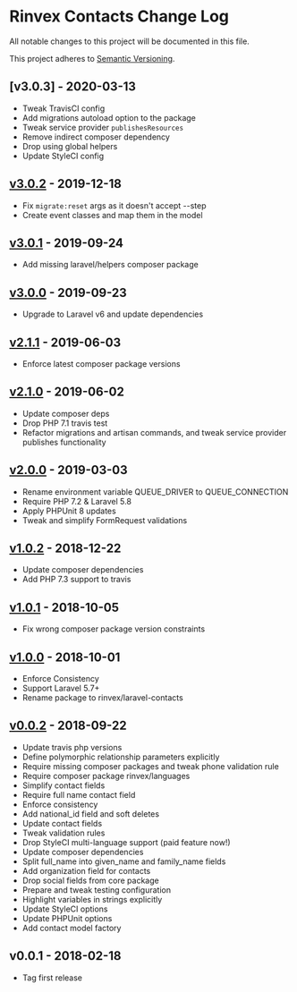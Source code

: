 # Rinvex Contacts Change Log

All notable changes to this project will be documented in this file.

This project adheres to [Semantic Versioning](CONTRIBUTING.md).


## [v3.0.3] - 2020-03-13
- Tweak TravisCI config
- Add migrations autoload option to the package
- Tweak service provider `publishesResources`
- Remove indirect composer dependency
- Drop using global helpers
- Update StyleCI config

## [v3.0.2] - 2019-12-18
- Fix `migrate:reset` args as it doesn't accept --step
- Create event classes and map them in the model

## [v3.0.1] - 2019-09-24
- Add missing laravel/helpers composer package

## [v3.0.0] - 2019-09-23
- Upgrade to Laravel v6 and update dependencies

## [v2.1.1] - 2019-06-03
- Enforce latest composer package versions

## [v2.1.0] - 2019-06-02
- Update composer deps
- Drop PHP 7.1 travis test
- Refactor migrations and artisan commands, and tweak service provider publishes functionality

## [v2.0.0] - 2019-03-03
- Rename environment variable QUEUE_DRIVER to QUEUE_CONNECTION
- Require PHP 7.2 & Laravel 5.8
- Apply PHPUnit 8 updates
- Tweak and simplify FormRequest validations

## [v1.0.2] - 2018-12-22
- Update composer dependencies
- Add PHP 7.3 support to travis

## [v1.0.1] - 2018-10-05
- Fix wrong composer package version constraints

## [v1.0.0] - 2018-10-01
- Enforce Consistency
- Support Laravel 5.7+
- Rename package to rinvex/laravel-contacts

## [v0.0.2] - 2018-09-22
- Update travis php versions
- Define polymorphic relationship parameters explicitly
- Require missing composer packages and tweak phone validation rule
- Require composer package rinvex/languages
- Simplify contact fields
- Require full name contact field
- Enforce consistency
- Add national_id field and soft deletes
- Update contact fields
- Tweak validation rules
- Drop StyleCI multi-language support (paid feature now!)
- Update composer dependencies
- Split full_name into given_name and family_name fields
- Add organization field for contacts
- Drop social fields from core package
- Prepare and tweak testing configuration
- Highlight variables in strings explicitly
- Update StyleCI options
- Update PHPUnit options
- Add contact model factory

## v0.0.1 - 2018-02-18
- Tag first release

[v3.0.2]: https://github.com/rinvex/laravel-contacts/compare/v3.0.1...v3.0.2
[v3.0.1]: https://github.com/rinvex/laravel-contacts/compare/v3.0.0...v3.0.1
[v3.0.0]: https://github.com/rinvex/laravel-contacts/compare/v2.1.1...v3.0.0
[v2.1.1]: https://github.com/rinvex/laravel-contacts/compare/v2.1.0...v2.1.1
[v2.1.0]: https://github.com/rinvex/laravel-contacts/compare/v2.0.0...v2.1.0
[v2.0.0]: https://github.com/rinvex/laravel-contacts/compare/v1.0.2...v2.0.0
[v1.0.2]: https://github.com/rinvex/laravel-contacts/compare/v1.0.1...v1.0.2
[v1.0.1]: https://github.com/rinvex/laravel-contacts/compare/v1.0.0...v1.0.1
[v1.0.0]: https://github.com/rinvex/laravel-contacts/compare/v0.0.2...v1.0.0
[v0.0.2]: https://github.com/rinvex/laravel-contacts/compare/v0.0.1...v0.0.2
